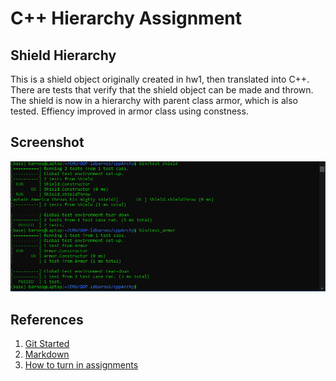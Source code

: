 # C++ Hierarchy Assignment

## Shield Hierarchy
This is a shield object originally created in hw1, then translated into C++. There are tests that verify that the shield object can be made and thrown.
The shield is now in a hierarchy with parent class armor, which is also tested. Effiency improved in armor class using constness.

## Screenshot
![Alt text](./TestsPassedhw5.png?raw=true "Tests Passed")

## References

1. [Git Started](https://docs.google.com/document/d/1M0YeBfFPy5YPpfX7312R9-IldjagimvEma_YhgeLPcw/edit#heading=h.ssqvh5gmotj4)
2. [Markdown](https://github.com/adam-p/markdown-here/wiki/Markdown-Cheatsheet)
3. [How to turn in assignments](https://docs.google.com/document/d/1tRbrd6zpvXDmZ009OPTY-vZMYXF_LTwlFL9yHxoo1g8/edit)